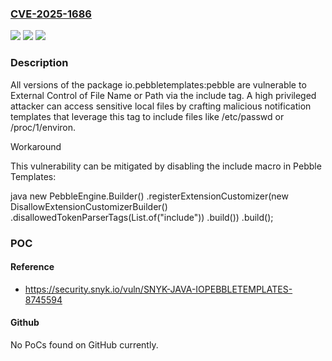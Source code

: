 ### [CVE-2025-1686](https://cve.mitre.org/cgi-bin/cvename.cgi?name=CVE-2025-1686)
![](https://img.shields.io/static/v1?label=Product&message=io.pebbletemplates%3Apebble&color=blue)
![](https://img.shields.io/static/v1?label=Version&message=0%20&color=brightgreen)
![](https://img.shields.io/static/v1?label=Vulnerability&message=External%20Control%20of%20File%20Name%20or%20Path&color=brightgreen)

### Description

All versions of the package io.pebbletemplates:pebble are vulnerable to External Control of File Name or Path via the include tag. A high privileged attacker can access sensitive local files by crafting malicious notification templates that leverage this tag to include files like /etc/passwd or /proc/1/environ. WorkaroundThis vulnerability can be mitigated by disabling the include macro in Pebble Templates:javanew PebbleEngine.Builder()            .registerExtensionCustomizer(new DisallowExtensionCustomizerBuilder()                    .disallowedTokenParserTags(List.of("include"))                    .build())            .build();

### POC

#### Reference
- https://security.snyk.io/vuln/SNYK-JAVA-IOPEBBLETEMPLATES-8745594

#### Github
No PoCs found on GitHub currently.

